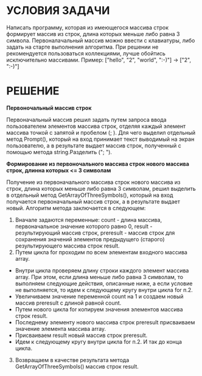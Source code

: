 # УСЛОВИЯ ЗАДАЧИ
Написать программу, которая из имеющегося массива строк формирует массив из строк, длина которых меньше либо равна 3 символа. Первоналачальный массив можно ввести с клавиатуры, либо задать на старте выполнения алгоритма. При решении не рекомендуется пользоваться коллекциями, лучше обойтись исключительно массивами. Пример: ["hello", "2", "world", ":-)"] -> ["2", ":-)"]

# РЕШЕНИЕ
**Первоночальный массив строк**

Первоначальный массив решил задать путем запроса ввода пользователем элементов массива строк, отделяя каждый элемент массива точкой с запятой и пробелом (; ). Для чего выделил отдельный метод Prompt(), который на вход принимает текст выводимый на экран пользователю, а в результате выдает массив строк, полученный с помощью метода string.Разделить ("; ").

**Формирование из первоночального массива строк нового массива строк, длинна которых <= 3 символам**

Получение из первоначального массива строк нового массива из строк, длина которых меньше либо равна 3 символам, решил выделить в отдельный метод GetArrayOfThreeSymbols(), который на вход получается первоначальный массив строк, а в результате выдает новый. Алгоритм метода заключается в следующем:

1. Вначале задаются переменные: count - длина массива, первоначальное значение которого равно 0, result - результирующий массив строк, preresult - массив строк для сохранения значений элементов предыдущего (старого) результирующего массива строк result.
2.	Путем цикла for проходим по всем элементам входного массива array.
* Внутри цикла проверяем длину строки каждого элемент массива array. При этом, если длина меньше либо равна 3 символам, то выполняем следующие действия, описанные ниже, а если условие не выполняется, то идем к следующему кругу внутри цикла for п.2.
*	Увеличиваем значение переменной count на 1 и создаем новый массив preresult с длиной равной count.
*	Путем нового цикла for копируем значения элементов массива строк result.
* Последнему элементу нового массива строк preresult присваиваем значение элемента массива array.
*	Присваиваем result новый массив строк preresult.
*	Идем к следующему кругу внутри цикла for п.2. И так до конца цикла.
3.	Возвращаем в качестве результата метода GetArrayOfThreeSymbols() массив строк result.


